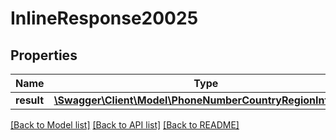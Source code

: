 # InlineResponse20025

## Properties
Name | Type | Description | Notes
------------ | ------------- | ------------- | -------------
**result** | [**\Swagger\Client\Model\PhoneNumberCountryRegionInfoType**](PhoneNumberCountryRegionInfoType.md) |  | [optional] 

[[Back to Model list]](../README.md#documentation-for-models) [[Back to API list]](../README.md#documentation-for-api-endpoints) [[Back to README]](../README.md)


